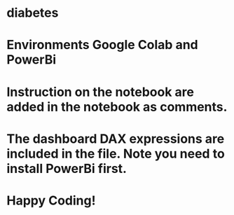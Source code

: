 # diabetes

# Environments Google Colab and PowerBi

# Instruction on the notebook are added in the notebook as comments. 

# The dashboard DAX expressions are included in the file. Note you need to install PowerBi first.

# Happy Coding!
